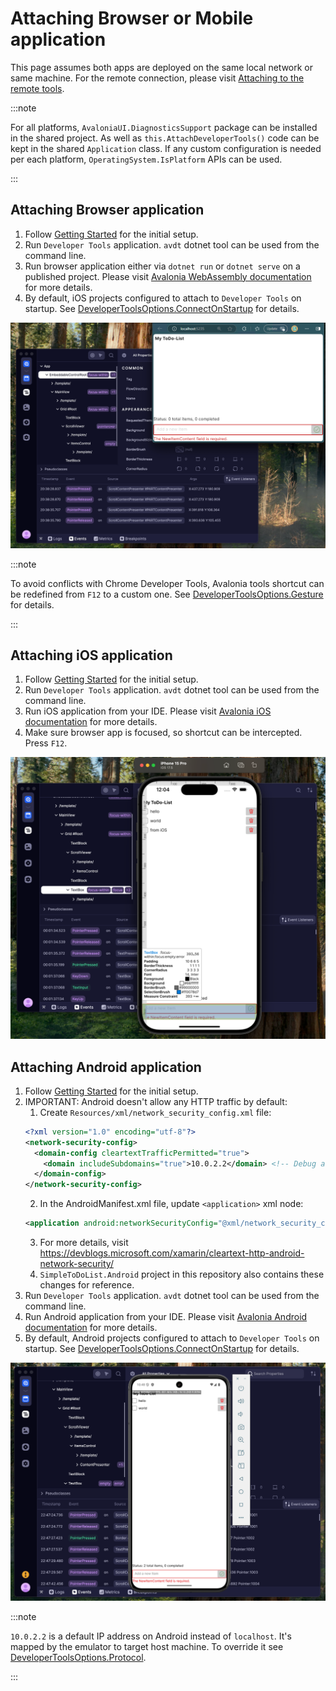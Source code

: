 # Attaching Browser or Mobile application

This page assumes both apps are deployed on the same local network or same machine. For the remote connection, please visit [Attaching to the remote tools](./attaching-to-the-remote-tool.md).

:::note

For all platforms, `AvaloniaUI.DiagnosticsSupport` package can be installed in the shared project. As well as `this.AttachDeveloperTools()` code can be kept in the shared `Application` class. If any custom configuration is needed per each platform, `OperatingSystem.IsPlatform` APIs can be used. 

:::

## Attaching Browser application

1. Follow [Getting Started](../getting-started.md) for the initial setup.
2. Run `Developer Tools` application. `avdt` dotnet tool can be used from the command line.
3. Run browser application either via `dotnet run` or `dotnet serve` on a published project. Please visit [Avalonia WebAssembly documentation](https://docs.avaloniaui.net/docs/guides/platforms/how-to-use-web-assembly) for more details.
4. By default, iOS projects configured to attach to `Developer Tools` on startup. See [DeveloperToolsOptions.ConnectOnStartup](./options-reference.md#developertoolsoptionsconnectonstartup) for details.

![Browser with Developer Tools](../../../../static/img/dev-tools//attaching-to-browser.png)

:::note

To avoid conflicts with Chrome Developer Tools, Avalonia tools shortcut can be redefined from `F12` to a custom one. See [DeveloperToolsOptions.Gesture](./options-reference.md) for details.

:::

## Attaching iOS application


1. Follow [Getting Started](../getting-started.md) for the initial setup.
2. Run `Developer Tools` application. `avdt` dotnet tool can be used from the command line.
3. Run iOS application from your IDE. Please visit [Avalonia iOS documentation](https://docs.avaloniaui.net/docs/guides/platforms/ios/) for more details.
4. Make sure browser app is focused, so shortcut can be intercepted. Press `F12`.

![iOS with Developer Tools](../../../../static/img/dev-tools//attaching-to-ios.png)

## Attaching Android application

1. Follow [Getting Started](../getting-started.md) for the initial setup.
2. IMPORTANT: Android doesn't allow any HTTP traffic by default:
   1. Create `Resources/xml/network_security_config.xml` file:
   ```xml
   <?xml version="1.0" encoding="utf-8"?>
   <network-security-config>
     <domain-config cleartextTrafficPermitted="true">
       <domain includeSubdomains="true">10.0.2.2</domain> <!-- Debug address -->
     </domain-config>
   </network-security-config>
   ```
   2. In the AndroidManifest.xml file, update `<application>` xml node:
   ```xml
   <application android:networkSecurityConfig="@xml/network_security_config">
   ```
   3. For more details, visit https://devblogs.microsoft.com/xamarin/cleartext-http-android-network-security/
   4. `SimpleToDoList.Android` project in this repository also contains these changes for reference.
3. Run `Developer Tools` application. `avdt` dotnet tool can be used from the command line.
4. Run Android application from your IDE. Please visit [Avalonia Android documentation](https://docs.avaloniaui.net/docs/guides/platforms/android/) for more details.
5. By default, Android projects configured to attach to `Developer Tools` on startup. See [DeveloperToolsOptions.ConnectOnStartup](./options-reference.md#developertoolsoptionsconnectonstartup) for details.

![Android with Developer Tools](../../../../static/img/dev-tools//attaching-to-android.png)

:::note

`10.0.2.2` is a default IP address on Android instead of `localhost`. It's mapped by the emulator to target host machine. To override it see [DeveloperToolsOptions.Protocol](./options-reference.md#developertoolsoptionsprotocol).

:::